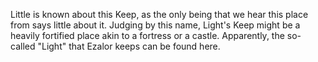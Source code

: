 Little is known about this Keep, as the only being that we hear this place from says little about it. Judging by this name, Light's Keep might be a heavily fortified place akin to a fortress or a castle. Apparently, the so-called "Light" that Ezalor keeps can be found here.